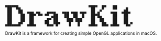 ```
▀██▀▀█▄                               ▀██▀  █▀   ██    ▄
 ██   ██  ▄▄▄ ▄▄   ▄▄▄▄   ▄▄▄ ▄▄▄ ▄▄▄  ██ ▄▀    ▄▄▄  ▄██▄
 ██    ██  ██▀ ▀▀ ▀▀ ▄██   ██  ██  █   ██▀█▄     ██   ██
 ██    ██  ██     ▄█▀ ██    ███ ███    ██  ██    ██   ██
▄██▄▄▄█▀  ▄██▄    ▀█▄▄▀█▀    █   █    ▄██▄  ██▄ ▄██▄  ▀█▄▀
```

DrawKit is a framework for creating simple OpenGL applications in macOS.

